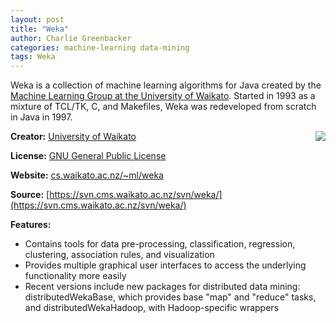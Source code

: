 ```yaml
---
layout: post
title: "Weka"
author: Charlie Greenbacker
categories: machine-learning data-mining
tags: Weka
---
```

Weka is a collection of machine learning algorithms for Java created by the [Machine Learning Group at the University of Waikato](http://www.cs.waikato.ac.nz/~ml/). Started in 1993 as a mixture of TCL/TK, C, and Makefiles, Weka was redeveloped from scratch in Java in 1997.

[<img style="float: right" src="{{ site.url }}/img/Weka_logo.png" />](http://www.cs.waikato.ac.nz/~ml/weka/)

__Creator:__ [University of Waikato](http://www.waikato.ac.nz/)

__License:__ [GNU General Public License](http://opensource.org/licenses/gpl-license)

__Website:__ [cs.waikato.ac.nz/~ml/weka](http://www.cs.waikato.ac.nz/~ml/weka/)

__Source:__ [https://svn.cms.waikato.ac.nz/svn/weka/](https://svn.cms.waikato.ac.nz/svn/weka/)

__Features:__

* Contains tools for data pre-processing, classification, regression, clustering, association rules, and visualization
* Provides multiple graphical user interfaces to access the underlying functionality more easily
* Recent versions include new packages for distributed data mining: distributedWekaBase, which provides base "map" and "reduce" tasks, and distributedWekaHadoop, with Hadoop-specific wrappers
